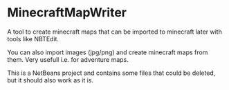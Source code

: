 MinecraftMapWriter
==================

A tool to create minecraft maps that can be imported to minecraft later with tools like NBTEdit.

You can also import images (jpg/png) and create minecraft maps from them.
Very usefull i.e. for adventure maps.

This is a NetBeans project and contains some files that could be deleted, but it should also work as it is.
